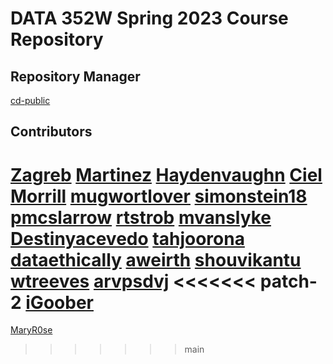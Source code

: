 # DATA 352W Spring 2023 Course Repository 
## Repository Manager
[cd-public](https://cd-public.github.io/)
## Contributors
[Zagreb](zagreb-ethf23.github.io/)
[Martinez](https://martinez-D352W.github.io/)
[Haydenvaughn](https://Haydenvaughn.github.io)
[Ciel Morrill](https://cielmorrill.github.io/)
[mugwortlover](https://mugwortlover.github.io)
[simonstein18](https://github.com/simonstein18/simonstein18.github.io)
[pmcslarrow](https://pmcslarrow.github.io/)
[rtstrob](https://rtstrob.github.io/)
[mvanslyke](https://mvanslyke.github.io/)
[Destinyacevedo](https://destinyacevedo.github.io/)
[tahjoorona](http://tahjoorona.github.io/)
[dataethically](https://dataethically.github.io)
[aweirth](https://aweirth.github.io/)
[shouvikantu](https://shouvikantu.github.io/)
[wtreeves](https://treeves-eth23.github.io/)
[arvpsdvj](https://arvpsdvj.github.io/)
<<<<<<< patch-2
[iGoober](https://igoober.github.io/)
=======
[MaryR0se](https://maryr0se.github.io/)
>>>>>>> main
